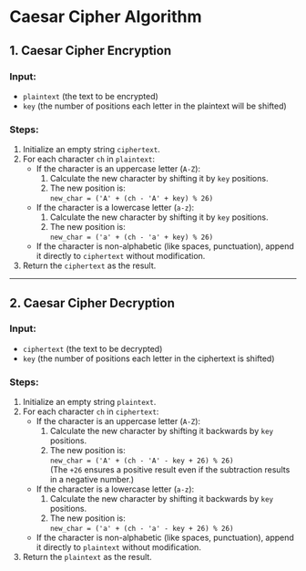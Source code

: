 # Caesar Cipher Algorithm

## 1. Caesar Cipher Encryption

### Input:
- `plaintext` (the text to be encrypted)
- `key` (the number of positions each letter in the plaintext will be shifted)

### Steps:

1. Initialize an empty string `ciphertext`.
2. For each character `ch` in `plaintext`:
    - If the character is an uppercase letter (`A-Z`):
        1. Calculate the new character by shifting it by `key` positions.
        2. The new position is:  
           `new_char = ('A' + (ch - 'A' + key) % 26)`
    - If the character is a lowercase letter (`a-z`):
        1. Calculate the new character by shifting it by `key` positions.
        2. The new position is:  
           `new_char = ('a' + (ch - 'a' + key) % 26)`
    - If the character is non-alphabetic (like spaces, punctuation), append it directly to `ciphertext` without modification.
3. Return the `ciphertext` as the result.

---

## 2. Caesar Cipher Decryption

### Input:
- `ciphertext` (the text to be decrypted)
- `key` (the number of positions each letter in the ciphertext is shifted)

### Steps:

1. Initialize an empty string `plaintext`.
2. For each character `ch` in `ciphertext`:
    - If the character is an uppercase letter (`A-Z`):
        1. Calculate the new character by shifting it backwards by `key` positions.
        2. The new position is:  
           `new_char = ('A' + (ch - 'A' - key + 26) % 26)`  
           (The `+26` ensures a positive result even if the subtraction results in a negative number.)
    - If the character is a lowercase letter (`a-z`):
        1. Calculate the new character by shifting it backwards by `key` positions.
        2. The new position is:  
           `new_char = ('a' + (ch - 'a' - key + 26) % 26)`
    - If the character is non-alphabetic (like spaces, punctuation), append it directly to `plaintext` without modification.
3. Return the `plaintext` as the result.
